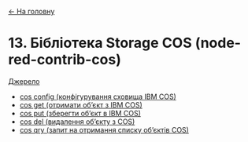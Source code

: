 [<- На головну](../)

# 13. Бібліотека Storage COS (node-red-contrib-cos)

[Джерело](https://flows.nodered.org/node/node-red-contrib-cos)

- [cos config (конфігурування сховища IBM COS)](cosconfig.md)<span class="load"> </span>
- [cos get (отримати об’єкт з IBM COS)](cosget.md)<span class="load"> </span>
- [cos put (зберегти об’єкт в IBM COS)](cosput.md)<span class="load"> </span>
- [cos del (видалення об’єкту з COS)](cosdel.md)<span class="load"> </span>
- [cos qry (запит на отримання списку об’єктів COS)](cosqry.md)<span class="load"> </span>